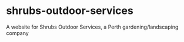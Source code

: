 # shrubs-outdoor-services
A website for Shrubs Outdoor Services, a Perth gardening/landscaping company
